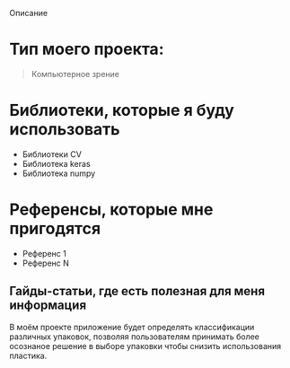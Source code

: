 Описание

# Тип моего проекта:
> Компьютерное зрение

# Библиотеки, которые я буду использовать
- Библиотеки CV
- Библиотека keras
- Библиотека numpy
 
# Референсы, которые мне пригодятся
- Референс 1
- Референс N

## Гайды-статьи, где есть полезная для меня информация
В моём проекте приложение будет определять классификации различных упаковок, позволяя пользователям принимать более осознаное решение в выборе упаковки чтобы снизить использования пластика.
